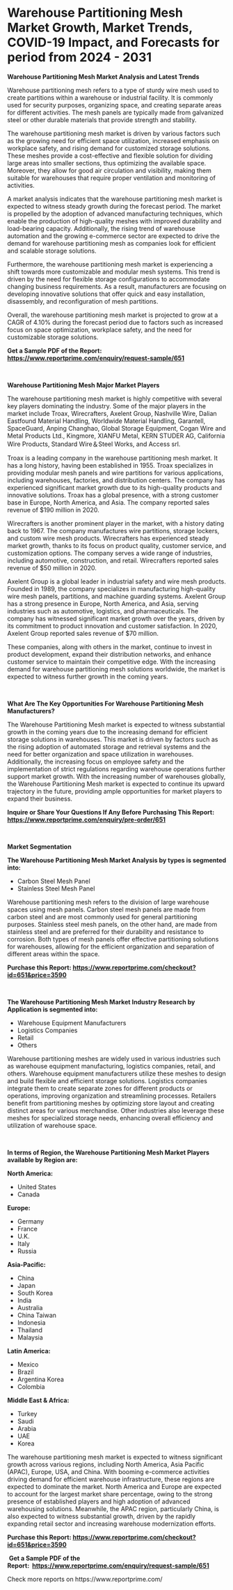 <p><h1>Warehouse Partitioning Mesh Market Growth, Market Trends, COVID-19 Impact, and Forecasts for period from 2024 - 2031</h1></p><p><strong>Warehouse Partitioning Mesh Market Analysis and Latest Trends</strong></p>
<p><p>Warehouse partitioning mesh refers to a type of sturdy wire mesh used to create partitions within a warehouse or industrial facility. It is commonly used for security purposes, organizing space, and creating separate areas for different activities. The mesh panels are typically made from galvanized steel or other durable materials that provide strength and stability.</p><p>The warehouse partitioning mesh market is driven by various factors such as the growing need for efficient space utilization, increased emphasis on workplace safety, and rising demand for customized storage solutions. These meshes provide a cost-effective and flexible solution for dividing large areas into smaller sections, thus optimizing the available space. Moreover, they allow for good air circulation and visibility, making them suitable for warehouses that require proper ventilation and monitoring of activities.</p><p>A market analysis indicates that the warehouse partitioning mesh market is expected to witness steady growth during the forecast period. The market is propelled by the adoption of advanced manufacturing techniques, which enable the production of high-quality meshes with improved durability and load-bearing capacity. Additionally, the rising trend of warehouse automation and the growing e-commerce sector are expected to drive the demand for warehouse partitioning mesh as companies look for efficient and scalable storage solutions.</p><p>Furthermore, the warehouse partitioning mesh market is experiencing a shift towards more customizable and modular mesh systems. This trend is driven by the need for flexible storage configurations to accommodate changing business requirements. As a result, manufacturers are focusing on developing innovative solutions that offer quick and easy installation, disassembly, and reconfiguration of mesh partitions.</p><p>Overall, the warehouse partitioning mesh market is projected to grow at a CAGR of 4.10% during the forecast period due to factors such as increased focus on space optimization, workplace safety, and the need for customizable storage solutions.</p></p>
<p><strong>Get a Sample PDF of the Report:&nbsp; <a href="https://www.reportprime.com/enquiry/request-sample/651">https://www.reportprime.com/enquiry/request-sample/651</a></strong></p>
<p>&nbsp;</p>
<p><strong>Warehouse Partitioning Mesh Major Market Players</strong></p>
<p><p>The warehouse partitioning mesh market is highly competitive with several key players dominating the industry. Some of the major players in the market include Troax, Wirecrafters, Axelent Group, Nashville Wire, Dalian Eastfound Material Handling, Worldwide Material Handling, Garantell, SpaceGuard, Anping Changhao, Global Storage Equipment, Cogan Wire and Metal Products Ltd., Kingmore, XIANFU Metal, KERN STUDER AG, California Wire Products, Standard Wire＆Steel Works, and Access srl.</p><p>Troax is a leading company in the warehouse partitioning mesh market. It has a long history, having been established in 1955. Troax specializes in providing modular mesh panels and wire partitions for various applications, including warehouses, factories, and distribution centers. The company has experienced significant market growth due to its high-quality products and innovative solutions. Troax has a global presence, with a strong customer base in Europe, North America, and Asia. The company reported sales revenue of $190 million in 2020.</p><p>Wirecrafters is another prominent player in the market, with a history dating back to 1967. The company manufactures wire partitions, storage lockers, and custom wire mesh products. Wirecrafters has experienced steady market growth, thanks to its focus on product quality, customer service, and customization options. The company serves a wide range of industries, including automotive, construction, and retail. Wirecrafters reported sales revenue of $50 million in 2020.</p><p>Axelent Group is a global leader in industrial safety and wire mesh products. Founded in 1989, the company specializes in manufacturing high-quality wire mesh panels, partitions, and machine guarding systems. Axelent Group has a strong presence in Europe, North America, and Asia, serving industries such as automotive, logistics, and pharmaceuticals. The company has witnessed significant market growth over the years, driven by its commitment to product innovation and customer satisfaction. In 2020, Axelent Group reported sales revenue of $70 million.</p><p>These companies, along with others in the market, continue to invest in product development, expand their distribution networks, and enhance customer service to maintain their competitive edge. With the increasing demand for warehouse partitioning mesh solutions worldwide, the market is expected to witness further growth in the coming years.</p></p>
<p>&nbsp;</p>
<p><strong>What Are The Key Opportunities For Warehouse Partitioning Mesh Manufacturers?</strong></p>
<p><p>The Warehouse Partitioning Mesh market is expected to witness substantial growth in the coming years due to the increasing demand for efficient storage solutions in warehouses. This market is driven by factors such as the rising adoption of automated storage and retrieval systems and the need for better organization and space utilization in warehouses. Additionally, the increasing focus on employee safety and the implementation of strict regulations regarding warehouse operations further support market growth. With the increasing number of warehouses globally, the Warehouse Partitioning Mesh market is expected to continue its upward trajectory in the future, providing ample opportunities for market players to expand their business.</p></p>
<p><strong>Inquire or Share Your Questions If Any Before Purchasing This Report: <a href="https://www.reportprime.com/enquiry/pre-order/651">https://www.reportprime.com/enquiry/pre-order/651</a></strong></p>
<p>&nbsp;</p>
<p><strong>Market Segmentation</strong></p>
<p><strong>The Warehouse Partitioning Mesh Market Analysis by types is segmented into:</strong></p>
<p><ul><li>Carbon Steel Mesh Panel</li><li>Stainless Steel Mesh Panel</li></ul></p>
<p><p>Warehouse partitioning mesh refers to the division of large warehouse spaces using mesh panels. Carbon steel mesh panels are made from carbon steel and are most commonly used for general partitioning purposes. Stainless steel mesh panels, on the other hand, are made from stainless steel and are preferred for their durability and resistance to corrosion. Both types of mesh panels offer effective partitioning solutions for warehouses, allowing for the efficient organization and separation of different areas within the space.</p></p>
<p><strong>Purchase this Report:&nbsp;<a href="https://www.reportprime.com/checkout?id=651&price=3590">https://www.reportprime.com/checkout?id=651&price=3590</a></strong></p>
<p>&nbsp;</p>
<p><strong>The Warehouse Partitioning Mesh Market Industry Research by Application is segmented into:</strong></p>
<p><ul><li>Warehouse Equipment Manufacturers</li><li>Logistics Companies</li><li>Retail</li><li>Others</li></ul></p>
<p><p>Warehouse partitioning meshes are widely used in various industries such as warehouse equipment manufacturing, logistics companies, retail, and others. Warehouse equipment manufacturers utilize these meshes to design and build flexible and efficient storage solutions. Logistics companies integrate them to create separate zones for different products or operations, improving organization and streamlining processes. Retailers benefit from partitioning meshes by optimizing store layout and creating distinct areas for various merchandise. Other industries also leverage these meshes for specialized storage needs, enhancing overall efficiency and utilization of warehouse space.</p></p>
<p>&nbsp;</p>
<p><strong>In terms of Region, the Warehouse Partitioning Mesh Market Players available by Region are:</strong></p>
<p>
    <p> <strong> North America: </strong>
        <ul>
            <li>United States</li>
            <li>Canada</li>
        </ul>
        </p> 
    <p> <strong> Europe: </strong>
        <ul>
            <li>Germany</li>
            <li>France</li>
            <li>U.K.</li>
            <li>Italy</li>
            <li>Russia</li>
        </ul>
        </p> 
    <p> <strong> Asia-Pacific: </strong>
        <ul>
            <li>China</li>
            <li>Japan</li>
            <li>South Korea</li>
            <li>India</li>
            <li>Australia</li>
            <li>China Taiwan</li>
            <li>Indonesia</li>
            <li>Thailand</li>
            <li>Malaysia</li>
        </ul>
        </p> 
    <p> <strong> Latin America: </strong>
        <ul>
            <li>Mexico</li>
            <li>Brazil</li>
            <li>Argentina Korea</li>
            <li>Colombia</li>
        </ul>
        </p> 
    <p> <strong> Middle East & Africa: </strong>
        <ul>
            <li>Turkey</li>
            <li>Saudi</li>
            <li>Arabia</li>
            <li>UAE</li>
            <li>Korea</li>
        </ul>
    </p>
    </p>
<p><p>The warehouse partitioning mesh market is expected to witness significant growth across various regions, including North America, Asia Pacific (APAC), Europe, USA, and China. With booming e-commerce activities driving demand for efficient warehouse infrastructure, these regions are expected to dominate the market. North America and Europe are expected to account for the largest market share percentage, owing to the strong presence of established players and high adoption of advanced warehousing solutions. Meanwhile, the APAC region, particularly China, is also expected to witness substantial growth, driven by the rapidly expanding retail sector and increasing warehouse modernization efforts.</p></p>
<p><strong>Purchase this Report: <a href="https://www.reportprime.com/checkout?id=651&price=3590">https://www.reportprime.com/checkout?id=651&price=3590</a></strong></p>
<p>&nbsp;<strong>Get a Sample PDF of the Report:&nbsp;&nbsp;<a href="https://www.reportprime.com/enquiry/request-sample/651">https://www.reportprime.com/enquiry/request-sample/651</a></strong></p>
<p><strong></strong></p>
<p>Check more reports on https://www.reportprime.com/</p>